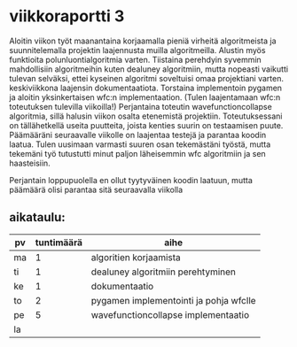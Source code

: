 # viikkoraportti 3

Aloitin viikon työt maanantaina korjaamalla pieniä virheitä algoritmeista ja suunnitelemalla projektin laajennusta muilla algoritmeilla.
Alustin myös funktioita polunluontialgoritmia varten.
Tiistaina perehdyin syvemmin mahdollisiin algoritmeihin kuten dealuney algoritmiin, mutta nopeasti vaikutti tulevan selväksi, 
ettei kyseinen algoritmi soveltuisi omaa projektiani varten.
keskiviikkona laajensin dokumentaatiota.
Torstaina implementoin pygamen ja aloitin yksinkertaisen wfc:n implementaation. 
(Tulen laajentamaan wfc:n toteutuksen tulevilla viikoilla!)
Perjantaina toteutin wavefunctioncollapse algoritmia, sillä halusin viikon osalta etenemistä projektiin.
Toteutuksessani on tällähetkellä useita puutteita, joista kenties suurin on testaamisen puute.
Päämääräni seuraavalle viikolle on laajentaa testejä ja parantaa koodin laatua.
Tulen uusimaan varmasti suuren osan tekemästäni työstä, mutta tekemäni työ tutustutti minut paljon läheisemmin wfc algoritmiin ja sen haasteisiin.

Perjantain loppupuolella en ollut tyytyväinen koodin laatuun, mutta päämäärä olisi parantaa sitä seuraavalla viikolla

## aikataulu:
| pv  | tuntimäärä | aihe                                   |
| --- | ---------- | -------------------------------------- |
| ma  | 1          | algoritien korjaamista                 |
| ti  | 1          | dealuney algoritmiin perehtyminen      |
| ke  | 1          | dokumentaatio                          |
| to  | 2          | pygamen implementointi ja pohja wfclle |
| pe  | 5          | wavefunctioncollapse implementaatio    |
| la  |            |                                        |
